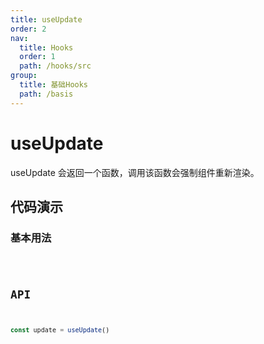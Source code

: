 ```yaml
---
title: useUpdate
order: 2
nav:
  title: Hooks
  order: 1
  path: /hooks/src
group:
  title: 基础Hooks
  path: /basis
---
```


# useUpdate

useUpdate 会返回一个函数，调用该函数会强制组件重新渲染。

## 代码演示

### 基本用法

<code src="./demo/demo1.tsx" />

## API

```typescript
const update = useUpdate()
```
